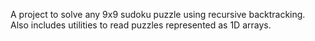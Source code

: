 A project to solve any 9x9 sudoku puzzle using recursive backtracking. Also includes utilities to read puzzles represented as 1D arrays.  
